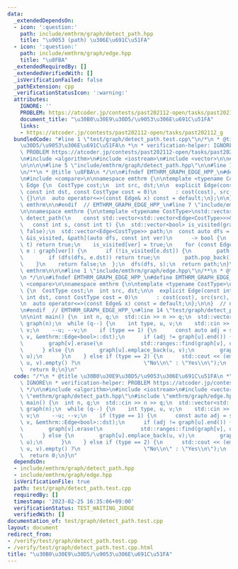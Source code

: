 ```yaml
---
data:
  _extendedDependsOn:
  - icon: ':question:'
    path: include/emthrm/graph/detect_path.hpp
    title: "\u9053 (path) \u306E\u691C\u51FA"
  - icon: ':question:'
    path: include/emthrm/graph/edge.hpp
    title: "\u8FBA"
  _extendedRequiredBy: []
  _extendedVerifiedWith: []
  _isVerificationFailed: false
  _pathExtension: cpp
  _verificationStatusIcon: ':warning:'
  attributes:
    IGNORE: ''
    PROBLEM: https://atcoder.jp/contests/past202112-open/tasks/past202112_g
    document_title: "\u30B0\u30E9\u30D5/\u9053\u306E\u691C\u51FA"
    links:
    - https://atcoder.jp/contests/past202112-open/tasks/past202112_g
  bundledCode: "#line 1 \"test/graph/detect_path.test.cpp\"\n/*\n * @title \u30B0\u30E9\
    \u30D5/\u9053\u306E\u691C\u51FA\n *\n * verification-helper: IGNORE\n * verification-helper:\
    \ PROBLEM https://atcoder.jp/contests/past202112-open/tasks/past202112_g\n */\n\
    \n#include <algorithm>\n#include <iostream>\n#include <vector>\n\n#line 1 \"include/emthrm/graph/detect_path.hpp\"\
    \n\n\n\n#line 5 \"include/emthrm/graph/detect_path.hpp\"\n\n#line 1 \"include/emthrm/graph/edge.hpp\"\
    \n/**\n * @title \u8FBA\n */\n\n#ifndef EMTHRM_GRAPH_EDGE_HPP_\n#define EMTHRM_GRAPH_EDGE_HPP_\n\
    \n#include <compare>\n\nnamespace emthrm {\n\ntemplate <typename CostType>\nstruct\
    \ Edge {\n  CostType cost;\n  int src, dst;\n\n  explicit Edge(const int src,\
    \ const int dst, const CostType cost = 0)\n      : cost(cost), src(src), dst(dst)\
    \ {}\n\n  auto operator<=>(const Edge& x) const = default;\n};\n\n}  // namespace\
    \ emthrm\n\n#endif  // EMTHRM_GRAPH_EDGE_HPP_\n#line 7 \"include/emthrm/graph/detect_path.hpp\"\
    \n\nnamespace emthrm {\n\ntemplate <typename CostType>\nstd::vector<Edge<CostType>>\
    \ detect_path(\n    const std::vector<std::vector<Edge<CostType>>>& graph,\n \
    \   const int s, const int t) {\n  std::vector<bool> is_visited(graph.size(),\
    \ false);\n  std::vector<Edge<CostType>> path;\n  const auto dfs = [&graph, t,\
    \ &is_visited, &path](auto dfs, const int ver)\n      -> bool {\n    if (ver ==\
    \ t) return true;\n    is_visited[ver] = true;\n    for (const Edge<CostType>&\
    \ e : graph[ver]) {\n      if (!is_visited[e.dst]) {\n        path.emplace_back(e);\n\
    \        if (dfs(dfs, e.dst)) return true;\n        path.pop_back();\n      }\n\
    \    }\n    return false;\n  };\n  dfs(dfs, s);\n  return path;\n}\n\n}  // namespace\
    \ emthrm\n\n\n#line 1 \"include/emthrm/graph/edge.hpp\"\n/**\n * @title \u8FBA\
    \n */\n\n#ifndef EMTHRM_GRAPH_EDGE_HPP_\n#define EMTHRM_GRAPH_EDGE_HPP_\n\n#include\
    \ <compare>\n\nnamespace emthrm {\n\ntemplate <typename CostType>\nstruct Edge\
    \ {\n  CostType cost;\n  int src, dst;\n\n  explicit Edge(const int src, const\
    \ int dst, const CostType cost = 0)\n      : cost(cost), src(src), dst(dst) {}\n\
    \n  auto operator<=>(const Edge& x) const = default;\n};\n\n}  // namespace emthrm\n\
    \n#endif  // EMTHRM_GRAPH_EDGE_HPP_\n#line 14 \"test/graph/detect_path.test.cpp\"\
    \n\nint main() {\n  int n, q;\n  std::cin >> n >> q;\n  std::vector<std::vector<emthrm::Edge<bool>>>\
    \ graph(n);\n  while (q--) {\n    int type, u, v;\n    std::cin >> type >> u >>\
    \ v;\n    --u; --v;\n    if (type == 1) {\n      const auto adj = std::ranges::find(graph[u],\
    \ v, &emthrm::Edge<bool>::dst);\n      if (adj != graph[u].end()) {\n        graph[u].erase(adj);\n\
    \        graph[v].erase(\n            std::ranges::find(graph[v], u, &emthrm::Edge<bool>::dst));\n\
    \      } else {\n        graph[u].emplace_back(u, v);\n        graph[v].emplace_back(v,\
    \ u);\n      }\n    } else if (type == 2) {\n      std::cout << (emthrm::detect_path(graph,\
    \ u, v).empty() ?\n                    \"No\\n\" : \"Yes\\n\");\n    }\n  }\n\
    \  return 0;\n}\n"
  code: "/*\n * @title \u30B0\u30E9\u30D5/\u9053\u306E\u691C\u51FA\n *\n * verification-helper:\
    \ IGNORE\n * verification-helper: PROBLEM https://atcoder.jp/contests/past202112-open/tasks/past202112_g\n\
    \ */\n\n#include <algorithm>\n#include <iostream>\n#include <vector>\n\n#include\
    \ \"emthrm/graph/detect_path.hpp\"\n#include \"emthrm/graph/edge.hpp\"\n\nint\
    \ main() {\n  int n, q;\n  std::cin >> n >> q;\n  std::vector<std::vector<emthrm::Edge<bool>>>\
    \ graph(n);\n  while (q--) {\n    int type, u, v;\n    std::cin >> type >> u >>\
    \ v;\n    --u; --v;\n    if (type == 1) {\n      const auto adj = std::ranges::find(graph[u],\
    \ v, &emthrm::Edge<bool>::dst);\n      if (adj != graph[u].end()) {\n        graph[u].erase(adj);\n\
    \        graph[v].erase(\n            std::ranges::find(graph[v], u, &emthrm::Edge<bool>::dst));\n\
    \      } else {\n        graph[u].emplace_back(u, v);\n        graph[v].emplace_back(v,\
    \ u);\n      }\n    } else if (type == 2) {\n      std::cout << (emthrm::detect_path(graph,\
    \ u, v).empty() ?\n                    \"No\\n\" : \"Yes\\n\");\n    }\n  }\n\
    \  return 0;\n}\n"
  dependsOn:
  - include/emthrm/graph/detect_path.hpp
  - include/emthrm/graph/edge.hpp
  isVerificationFile: true
  path: test/graph/detect_path.test.cpp
  requiredBy: []
  timestamp: '2023-02-25 16:35:06+09:00'
  verificationStatus: TEST_WAITING_JUDGE
  verifiedWith: []
documentation_of: test/graph/detect_path.test.cpp
layout: document
redirect_from:
- /verify/test/graph/detect_path.test.cpp
- /verify/test/graph/detect_path.test.cpp.html
title: "\u30B0\u30E9\u30D5/\u9053\u306E\u691C\u51FA"
---
```

